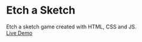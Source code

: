 # Etch a Sketch
Etch a sketch game created with HTML, CSS and JS. <br>
[Live Demo](https://amankaiyum.github.io/etch-a-sketch/)